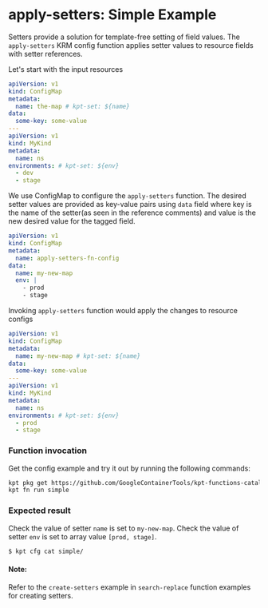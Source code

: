 # apply-setters: Simple Example

Setters provide a solution for template-free setting of field values. The
`apply-setters` KRM config function applies setter values to resource fields
with setter references.

Let's start with the input resources

```yaml
apiVersion: v1
kind: ConfigMap
metadata:
  name: the-map # kpt-set: ${name}
data:
  some-key: some-value
---
apiVersion: v1
kind: MyKind
metadata:
  name: ns
environments: # kpt-set: ${env}
  - dev
  - stage
```

We use ConfigMap to configure the `apply-setters` function. The desired
setter values are provided as key-value pairs using `data` field where key is
the name of the setter(as seen in the reference comments) and value is the new
desired value for the tagged field.

```yaml
apiVersion: v1
kind: ConfigMap
metadata:
  name: apply-setters-fn-config
data:
  name: my-new-map
  env: |
    - prod
    - stage
```

Invoking `apply-setters` function would apply the changes to resource configs

```yaml
apiVersion: v1
kind: ConfigMap
metadata:
  name: my-new-map # kpt-set: ${name}
data:
  some-key: some-value
---
apiVersion: v1
kind: MyKind
metadata:
  name: ns
environments: # kpt-set: ${env}
  - prod
  - stage
```

### Function invocation

Get the config example and try it out by running the following commands:

<!-- @getAndRunPkg @test -->
```sh
kpt pkg get https://github.com/GoogleContainerTools/kpt-functions-catalog.git/examples/apply-setters/simple .
kpt fn run simple
```

### Expected result

Check the value of setter `name` is set to `my-new-map`.
Check the value of setter `env` is set to array value `[prod, stage]`.

```sh
$ kpt cfg cat simple/
```

#### Note:

Refer to the `create-setters` example in `search-replace` function examples for creating setters.
